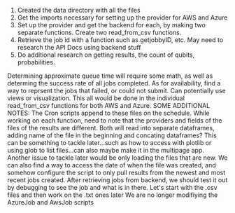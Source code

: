 


1. Created the data directory with all the files
2. Get the imports necessary for setting up the provider for AWS and Azure
3. Set up the provider and get the backend for each, by making two separate functions.
Create two read_from_csv functions. 
4. Retrieve the job id with a function such as getjobbyID, etc. May need to research
the API Docs using backend stuff
5. Do additional research on getting results, the count of qubits, probabilities. 


Determining approximate queue time will require some math, as well as determing the success rate 
of all jobs completed. As for availability, find a way to reprsent the jobs that failed, or could 
not submit. Can potentially use views or visualization.
This all would be done in the individual read_from_csv functions for both AWS and Azure.
SOME ADDITIONAL NOTES:
The Cron scripts append to these files on the schedule. While working on each function, need to note
that the providers and fields of the files of the results are different.
Both will read into separate dataframes, adding name of the file in the beginning and concating dataframes? This can be something to tackle later...such as how to access with
plotlib or using glob to list files...can also maybe make it in the multipage app.
Another issue to tackle later would be only loading the files that are new. We can also find a way 
to access the date of when the file was created, and somehow configure the script to only pull results
from the newest and most recent jobs created. 
After retrieving jobs from backend, we should test it out by debugging to see the job and 
what is in there.
Let's start with the .csv files and then work on the .txt ones later
We are no longer modifiying the AzureJob and AwsJob scripts
